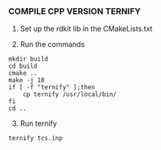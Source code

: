 ### COMPILE CPP VERSION TERNIFY

1. Set up the rdkit lib in the CMakeLists.txt

2. Run the commands

```
mkdir build
cd build
cmake ..
make -j 10
if [ -f "ternify" ];then
	cp ternify /usr/local/bin/
fi
cd ..
```

3. Run ternify
```
ternify tcs.inp
```
